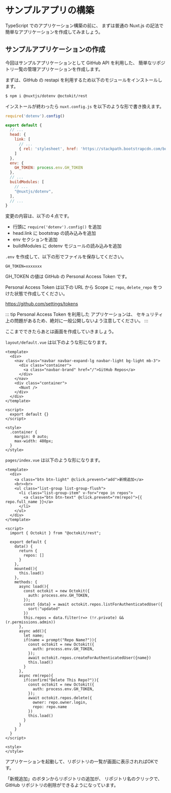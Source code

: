 # サンプルアプリの構築

TypeScript でのアプリケーション構築の前に、
まずは普通の Nuxt.js の記法で簡単なアプリケーションを作成してみましょう。

## サンプルアプリケーションの作成

今回はサンプルアプリケーションとして GitHub API を利用した、
簡単なリポジトリ一覧の管理アプリケーションを作成します。

まずは、GitHub の restapi を利用するため以下のモジュールをインストールします。

```bash
$ npm i @nuxtjs/dotenv @octokit/rest
```

インストールが終わったら `nuxt.config.js` を以下のような形で書き換えます。

```js
require('dotenv').config()

export default {
  // ...
  head: {
    link: [
      // ...
      { rel: 'stylesheet', href: 'https://stackpath.bootstrapcdn.com/bootstrap/4.5.2/css/bootstrap.min.css' }
    ]
  },
  env: {
    GH_TOKEN: process.env.GH_TOKEN
  },
  // ...
  buildModules: [
    // ...
    "@nuxtjs/dotenv",
  ],
  // ...
}
```

変更の内容は、以下の４点です。

- 行頭に `require('dotenv').config()` を追加
- head.link に bootstrap の読み込みを追加
- env セクションを追加
- buildModules に dotenv モジュールの読み込みを追加

`.env` を作成して、以下の形でファイルを保存してください。

```text
GH_TOKEN=xxxxxxx
```

GH_TOKEN の値は GitHub の Personal Access Token です。

Personal Access Token は以下の URL から
Scope に `repo`, `delete_repo` をつけた状態で作成してください。

https://github.com/settings/tokens

::: tip
Personal Access Token を利用した アプリケーションは、
セキュリティ上の問題があるため、絶対に一般公開しないよう注意してください。
:::

ここまでできたらあとは画面を作成していきましょう。

`layout/default.vue` は以下のような形になります。

```vue
<template>
  <div>
    <nav class="navbar navbar-expand-lg navbar-light bg-light mb-3">
      <div class="container">
        <a class="navbar-brand" href="/">GitHub Repos</a>
      </div>
    </nav>
    <div class="container">
      <Nuxt />
    </div>
  </div>
</template>

<script>
  export default {}
</script>

<style>
  .container {
    margin: 0 auto;
    max-width: 480px;
  }
</style>
```

`pages/index.vue` は以下のような形になります。

```vue
<template>
  <div>
    <a class="btn btn-light" @click.prevent="add">新規追加</a>
    <br><br>
    <ul class="list-group list-group-flush">
      <li class="list-group-item" v-for="repo in repos">
        <a class="btn btn-text" @click.prevent="rm(repo)">{{ repo.full_name }}</a>
      </li>
    </ul>
  </div>
</template>

<script>
  import { Octokit } from "@octokit/rest";

  export default {
    data() {
      return {
        repos: []
      }
    },
    mounted(){
      this.load()
    },
    methods: {
      async load(){
        const octokit = new Octokit({
          auth: process.env.GH_TOKEN,
        });
        const {data} = await octokit.repos.listForAuthenticatedUser({
          sort:"updated"
        })
        this.repos = data.filter(r=> (!r.private) && (r.permissions.admin))
      },
      async add(){
        let name;
        if(name = prompt("Repo Name?")){
          const octokit = new Octokit({
            auth: process.env.GH_TOKEN,
          });
          await octokit.repos.createForAuthenticatedUser({name})
          this.load()
        }
      },
      async rm(repo){
        if(confirm("Delete This Repo?")){
          const octokit = new Octokit({
            auth: process.env.GH_TOKEN,
          });
          await octokit.repos.delete({
            owner: repo.owner.login,
            repo: repo.name
          })
          this.load()
        }
      }
    }
  }
</script>

<style>
</style>
```

アプリケーションを起動して、リポジトリの一覧が画面に表示されればOKです。

「新規追加」のボタンからリポジトリの追加が、
リポジトリ名のクリックで、GitHub リポジトリの削除ができるようになっています。

